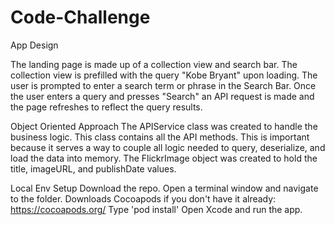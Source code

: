 # Code-Challenge

App Design

The landing page is made up of a collection view and search bar. The collection view is prefilled with the query "Kobe Bryant"
upon loading. The user is prompted to enter a search term or phrase in the Search Bar. Once the user enters a query and presses "Search"
an API request is made and the page refreshes to reflect the query results.

Object Oriented Approach
  The APIService class was created to handle the business logic. This class contains all the API methods. 
  This is important because it serves a way to couple all logic needed to query, deserialize, and load the data into memory.
  The FlickrImage object was created to hold the title, imageURL, and publishDate values.

Local Env Setup
  Download the repo.
  Open a terminal window and navigate to the folder.
  Downloads Cocoapods if you don't have it already: https://cocoapods.org/
  Type 'pod install'
  Open Xcode and run the app.
